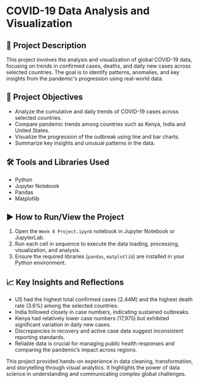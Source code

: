 # COVID-19 Data Analysis and Visualization

## 📌 Project Description

This project involves the analysis and visualization of global COVID-19 data, focusing on trends in confirmed cases, deaths, and daily new cases across selected countries. The goal is to identify patterns, anomalies, and key insights from the pandemic's progression using real-world data.

## 🎯 Project Objectives

* Analyze the cumulative and daily trends of COVID-19 cases across selected countries.
* Compare pandemic trends among countries such as Kenya, India and United States.
* Visualize the progression of the outbreak using line and bar charts.
* Summarize key insights and unusual patterns in the data.

## 🛠 Tools and Libraries Used

* Python
* Jupyter Notebook
* Pandas
* Matplotlib

## ▶️ How to Run/View the Project

1. Open the `Week 8 Project.ipynb` notebook in Jupyter Notebook or JupyterLab.
2. Run each cell in sequence to execute the data loading, processing, visualization, and analysis.
3. Ensure the required libraries (`pandas`, `matplotlib`) are installed in your Python environment.

## 📈 Key Insights and Reflections

* US had the highest total confirmed cases (2.44M) and the highest death rate (3.6%) among the selected countries.
* India followed closely in case numbers, indicating sustained outbreaks.
* Kenya had relatively lower case numbers (17,975) but exhibited significant variation in daily new cases.
* Discrepancies in recovery and active case data suggest inconsistent reporting standards.
* Reliable data is crucial for managing public health responses and comparing the pandemic’s impact across regions.

This project provided hands-on experience in data cleaning, transformation, and storytelling through visual analytics. It highlights the power of data science in understanding and communicating complex global challenges.

